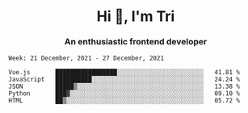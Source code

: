 <h1 align="center">Hi 👋, I'm Tri</h1>
<h3 align="center">An enthusiastic frontend developer</h3>

<!--START_SECTION:waka-->
```text
Week: 21 December, 2021 - 27 December, 2021

Vue.js       █████████████████░░░░░░░░░░░░░░░░░░░░░░░░   41.81 % 
JavaScript   ██████████░░░░░░░░░░░░░░░░░░░░░░░░░░░░░░░   24.24 % 
JSON         █████▒░░░░░░░░░░░░░░░░░░░░░░░░░░░░░░░░░░░   13.38 % 
Python       ███▓░░░░░░░░░░░░░░░░░░░░░░░░░░░░░░░░░░░░░   09.10 % 
HTML         ██▒░░░░░░░░░░░░░░░░░░░░░░░░░░░░░░░░░░░░░░   05.72 % 
```
<!--END_SECTION:waka-->
